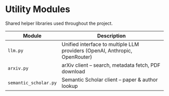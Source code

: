 # Utility Modules

Shared helper libraries used throughout the project.

| Module | Description |
|--------|-------------|
| `llm.py` | Unified interface to multiple LLM providers (OpenAI, Anthropic, OpenRouter) |
| `arxiv.py` | arXiv client – search, metadata fetch, PDF download |
| `semantic_scholar.py` | Semantic Scholar client – paper & author lookup |